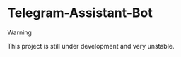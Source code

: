 # Telegram-Assistant-Bot

> [!WARNING]
> This project is still under development and very unstable.
